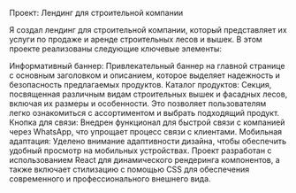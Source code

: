 Проект: Лендинг для строительной компании

Я создал лендинг для строительной компании, который представляет их услуги по продаже и аренде строительных лесов и вышек. В этом проекте реализованы следующие ключевые элементы:

Информативный баннер: Привлекательный баннер на главной странице с основным заголовком и описанием, которое выделяет надежность и безопасность предлагаемых продуктов.
Каталог продуктов: Секция, посвященная различным видам строительных вышек и фасадных лесов, включая их размеры и особенности. Это позволяет пользователям легко ознакомиться с ассортиментом и выбрать подходящий продукт.
Кнопка для связи: Внедрен функционал для быстрой связи с компанией через WhatsApp, что упрощает процесс связи с клиентами.
Мобильная адаптация: Уделено внимание адаптивности дизайна, чтобы обеспечить удобный просмотр на мобильных устройствах.
Проект разработан с использованием React для динамического рендеринга компонентов, а также включает стилизацию с помощью CSS для обеспечения современного и профессионального внешнего вида.
